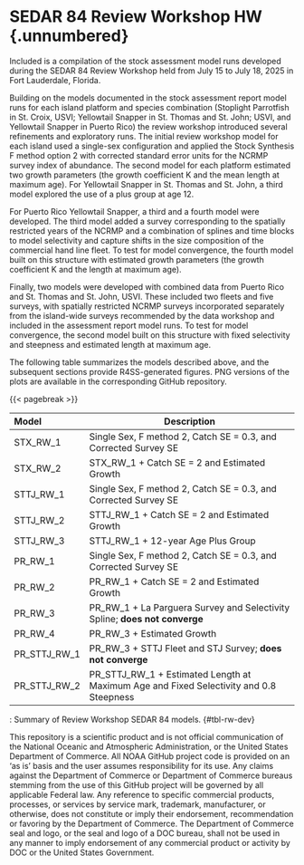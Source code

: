 # SEDAR 84 Review Workshop HW {.unnumbered}

Included is a compilation of the stock assessment model runs developed during the SEDAR 84 Review Workshop held from July 15 to July 18, 2025 in Fort Lauderdale, Florida.

Building on the models documented in the stock assessment report model runs for each island platform and species combination (Stoplight Parrotfish in St. Croix, USVI; Yellowtail Snapper in St. Thomas and St. John; USVI, and Yellowtail Snapper in Puerto Rico) the review workshop introduced several refinements and exploratory runs. The initial review workshop model for each island used a single-sex configuration and applied the Stock Synthesis F method option 2 with corrected standard error units for the NCRMP survey index of abundance. The second model for each platform estimated two growth parameters (the growth coefficient K and the mean length at maximum age). For Yellowtail Snapper in St. Thomas and St. John, a third model explored the use of a plus group at age 12.

For Puerto Rico Yellowtail Snapper, a third and a fourth model were developed. The third model added a survey corresponding to the spatially restricted years of the NCRMP and a combination of splines and time blocks to model selectivity and capture shifts in the size composition of the commercial hand line fleet. To test for model convergence, the fourth model built on this structure with estimated growth parameters (the growth coefficient K and the length at maximum age).

Finally, two models were developed with combined data from Puerto Rico and St. Thomas and St. John, USVI. These included two fleets and five surveys, with spatially restricted NCRMP surveys incorporated separately from the island-wide surveys recommended by the data workshop and included in the assessment report model runs. To test for model convergence, the second model built on this structure with fixed selectivity and steepness and estimated length at maximum age.

The following table summarizes the models described above, and the subsequent sections provide R4SS-generated figures. PNG versions of the plots are available in the corresponding GitHub repository.

{{< pagebreak >}}

| Model | Description |
|:-----------------|------------------------------------------------------|
| STX_RW_1 | Single Sex, F method 2, Catch SE = 0.3, and Corrected Survey SE |
| STX_RW_2 | STX_RW_1 + Catch SE = 2 and Estimated Growth |
| STTJ_RW_1 | Single Sex, F method 2, Catch SE = 0.3, and Corrected Survey SE |
| STTJ_RW_2 | STTJ_RW_1 + Catch SE = 2 and Estimated Growth |
| STTJ_RW_3 | STTJ_RW_1 + 12-year Age Plus Group |
| PR_RW_1 | Single Sex, F method 2, Catch SE = 0.3, and Corrected Survey SE |
| PR_RW_2 | PR_RW_1 + Catch SE = 2 and Estimated Growth |
| PR_RW_3 | PR_RW_1 + La Parguera Survey and Selectivity Spline; **does not converge** |
| PR_RW_4 | PR_RW_3 + Estimated Growth |
| PR_STTJ_RW_1 | PR_RW_3 + STTJ Fleet and STJ Survey; **does not converge** |
| PR_STTJ_RW_2 | PR_STTJ_RW_1 + Estimated Length at Maximum Age and Fixed Selectivity and 0.8 Steepness |

: Summary of Review Workshop SEDAR 84 models. {#tbl-rw-dev}

This repository is a scientific product and is not official communication of the National Oceanic and Atmospheric Administration, or the United States Department of Commerce. All NOAA GitHub project code is provided on an ‘as is’ basis and the user assumes responsibility for its use. Any claims against the Department of Commerce or Department of Commerce bureaus stemming from the use of this GitHub project will be governed by all applicable Federal law. Any reference to specific commercial products, processes, or services by service mark, trademark, manufacturer, or otherwise, does not constitute or imply their endorsement, recommendation or favoring by the Department of Commerce. The Department of Commerce seal and logo, or the seal and logo of a DOC bureau, shall not be used in any manner to imply endorsement of any commercial product or activity by DOC or the United States Government.
